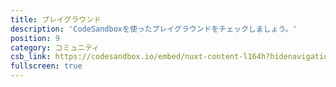 ```yaml
---
title: プレイグラウンド
description: 'CodeSandboxを使ったプレイグラウンドをチェックしましょう。'
position: 9
category: コミュニティ
csb_link: https://codesandbox.io/embed/nuxt-content-l164h?hidenavigation=1&theme=dark
fullscreen: true
---
```


<code-sandbox :src="csb_link"></code-sandbox>
